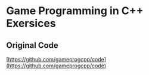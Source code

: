 # Game Programming in C++ Exersices

## Original Code

[https://github.com/gameprogcpp/code](https://github.com/gameprogcpp/code)
